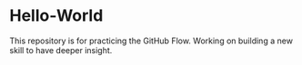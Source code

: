 # Hello-World
This repository is for practicing the GitHub Flow.
Working on building a new skill to have deeper insight.
